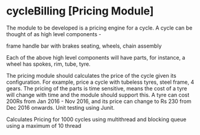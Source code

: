 # cycleBilling [Pricing Module]
The module to be developed is a pricing engine for a cycle. A cycle can be thought of as high level components -

frame
handle bar with brakes
seating,
wheels,
chain assembly

Each of the above high level components will have parts, for instance, a wheel has spokes, rim, tube, tyre.

The pricing module should calculates the price of the cycle given its configuration. For example, price a cycle with tubeless tyres, steel frame, 4 gears. The pricing of the parts is time sensitive, means the cost of a tyre will change with time and the module should support this. A tyre can cost 200Rs from Jan 2016 - Nov 2016, and its price can change to Rs 230 from Dec 2016 onwards.
Unit testing using Junit.

Calculates Pricing for 1000 cycles using multithread and blocking queue using a maximum of 10 thread
